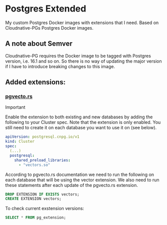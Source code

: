 # Postgres Extended
My custom Postgres Docker images with extensions that I need. Based on Cloudnative-PGs Postgres Docker images.

## A note about Semver

Cloudnative-PG requires the Docker image to be tagged with Postgres version, i.e. 16.1 and so on. So there is no way of updating the major version if I have to introduce breaking changes to this image.

## Added extensions:

### [pgvecto.rs](https://github.com/tensorchord/pgvecto.rs)

> [!IMPORTANT]
> Enable the extension to both existing and new databases by adding the following to your Cluster spec.
> Note that the extension is only enabled. You still need to create it on each database you want to use it on (see below).
> ```yaml
> apiVersion: postgresql.cnpg.io/v1
> kind: Cluster
> spec:
>   (...)
>   postgresql:
>     shared_preload_libraries:
>       - "vectors.so"
>   ```

According to pgvecto.rs documentation we need to run the following on each database that will be using the vector extension. We also need to run these statements after each update of the pgvecto.rs extension.

```sql
DROP EXTENSION IF EXISTS vectors;
CREATE EXTENSION vectors;
```

To check current exstension versions:
```sql
SELECT * FROM pg_extension;
```